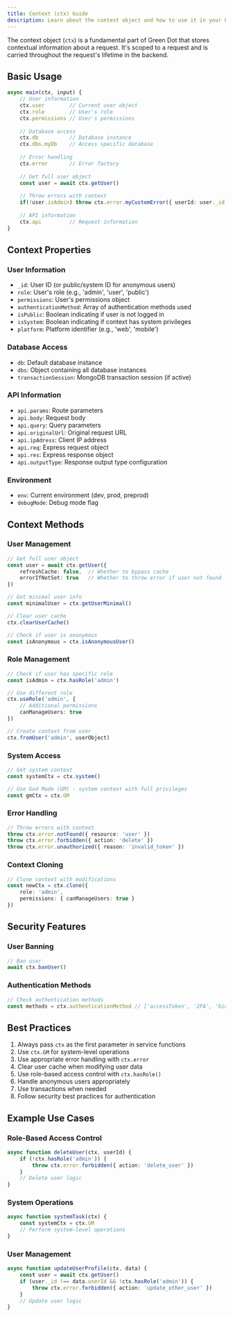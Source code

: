```yaml
---
title: Context (ctx) Guide
description: Learn about the context object and how to use it in your Green Dot application.
---
```


The context object (`ctx`) is a fundamental part of Green Dot that stores contextual information about a request. It's scoped to a request and is carried throughout the request's lifetime in the backend.

## Basic Usage

```ts
async main(ctx, input) {
    // User information
    ctx.user        // Current user object
    ctx.role        // User's role
    ctx.permissions // User's permissions
    
    // Database access
    ctx.db          // Database instance
    ctx.dbs.myDb    // Access specific database
    
    // Error handling
    ctx.error       // Error factory
    
    // Get full user object
    const user = await ctx.getUser()
    
    // Throw errors with context
    if(!user.isAdmin) throw ctx.error.myCustomError({ userId: user._id })
    
    // API information
    ctx.api         // Request information
}
```

## Context Properties

### User Information
- `_id`: User ID (or public/system ID for anonymous users)
- `role`: User's role (e.g., 'admin', 'user', 'public')
- `permissions`: User's permissions object
- `authenticationMethod`: Array of authentication methods used
- `isPublic`: Boolean indicating if user is not logged in
- `isSystem`: Boolean indicating if context has system privileges
- `platform`: Platform identifier (e.g., 'web', 'mobile')

### Database Access
- `db`: Default database instance
- `dbs`: Object containing all database instances
- `transactionSession`: MongoDB transaction session (if active)

### API Information
- `api.params`: Route parameters
- `api.body`: Request body
- `api.query`: Query parameters
- `api.originalUrl`: Original request URL
- `api.ipAdress`: Client IP address
- `api.req`: Express request object
- `api.res`: Express response object
- `api.outputType`: Response output type configuration

### Environment
- `env`: Current environment (dev, prod, preprod)
- `debugMode`: Debug mode flag

## Context Methods

### User Management
```ts
// Get full user object
const user = await ctx.getUser({
    refreshCache: false,  // Whether to bypass cache
    errorIfNotSet: true   // Whether to throw error if user not found
})

// Get minimal user info
const minimalUser = ctx.getUserMinimal()

// Clear user cache
ctx.clearUserCache()

// Check if user is anonymous
const isAnonymous = ctx.isAnonymousUser()
```

### Role Management
```ts
// Check if user has specific role
const isAdmin = ctx.hasRole('admin')

// Use different role
ctx.useRole('admin', {
    // Additional permissions
    canManageUsers: true
})

// Create context from user
ctx.fromUser('admin', userObject)
```

### System Access
```ts
// Get system context
const systemCtx = ctx.system()

// Use God Mode (GM) - system context with full privileges
const gmCtx = ctx.GM
```

### Error Handling
```ts
// Throw errors with context
throw ctx.error.notFound({ resource: 'user' })
throw ctx.error.forbidden({ action: 'delete' })
throw ctx.error.unauthorized({ reason: 'invalid_token' })
```

### Context Cloning
```ts
// Clone context with modifications
const newCtx = ctx.clone({
    role: 'admin',
    permissions: { canManageUsers: true }
})
```

## Security Features

### User Banning
```ts
// Ban user
await ctx.banUser()
```

### Authentication Methods
```ts
// Check authentication methods
const methods = ctx.authenticationMethod // ['accessToken', '2FA', 'biometricAuthToken', 'pincode', 'apiKey']
```

## Best Practices

1. Always pass `ctx` as the first parameter in service functions
2. Use `ctx.GM` for system-level operations
3. Use appropriate error handling with `ctx.error`
4. Clear user cache when modifying user data
5. Use role-based access control with `ctx.hasRole()`
6. Handle anonymous users appropriately
7. Use transactions when needed
8. Follow security best practices for authentication

## Example Use Cases

### Role-Based Access Control
```ts
async function deleteUser(ctx, userId) {
    if (!ctx.hasRole('admin')) {
        throw ctx.error.forbidden({ action: 'delete_user' })
    }
    // Delete user logic
}
```

### System Operations
```ts
async function systemTask(ctx) {
    const systemCtx = ctx.GM
    // Perform system-level operations
}
```

### User Management
```ts
async function updateUserProfile(ctx, data) {
    const user = await ctx.getUser()
    if (user._id !== data.userId && !ctx.hasRole('admin')) {
        throw ctx.error.forbidden({ action: 'update_other_user' })
    }
    // Update user logic
}
```